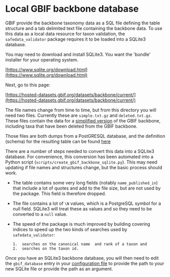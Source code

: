 # Local GBIF backbone database

GBIF provide the backbone taxonomy data as a SQL file defining the table
structure and a tab delimited text file containing the backbone data. To use
this data as a local data resource for taxon validation, the
`safedata_validator` package requires it to be loaded into a SQLite3 database.

You may need to download and install SQLite3. You want the 'bundle' installer
for your operating system.

[https://www.sqlite.org/download.html](https://www.sqlite.org/download.html)

Next, go to this page:

[https://hosted-datasets.gbif.org/datasets/backbone/current/](https://hosted-datasets.gbif.org/datasets/backbone/current/)

The file names change from time to time, but from this directory you will
need two files. Currently these are `simple.txt.gz` and `deleted.txt.gz`.
These files contain the data for a [simplified version](https://hosted-datasets.gbif.org/datasets/backbone/README.html)
of the GBIF backbone, including taxa that have been deleted from the GBIF
backbone.

Those files are both dumps from a PostGRESQL database, and the definition
(schema) for the resulting table can be found
[here](https://raw.githubusercontent.com/gbif/checklistbank/master/checklistbank-mybatis-service/src/main/resources/backbone-ddl.sql)

There are a number of steps needed to convert this data into a SQLite3 database.
For convenience, this conversion has been automated into a Python script
(`scripts/create_gbif_backbone_sqlite.py`). This may need updating if file
names and structures change, but the basic process should work.

* The table contains some very long fields (notably `name_published_in`) that
  include a lot of quotes and add to the file size, but are not used by the
  package. This field is therefore dropped.

* The file contains a lot of `\N` values, which is a PostgreSQL symbol for a
   null field. SQLite3 will treat these as values and so they need to be
   converted to a `null` value.

* The speed of the package is much improved by building covering indices to
   speed up the two kinds of searches used by `safedata_validator`:

      1.  searches on the canonical name  and rank of a taxon and 
      2.  searches on the taxon id.

Once you have an SQLite3 backbone database, you will then need to edit the
`gbif_database` entry in your [configuration file](configuration.md) to provide
the path to your new SQLite file or provide the path as an argument.
